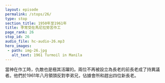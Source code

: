 ```yaml
---
layout: episode
permalink: /stops/26/
type: stop
section_title: 1950年至1961年
title: 李常受在馬尼拉勞苦作工
page_rank: 26
stop_id: 26
audio_file: hc-audio-26.mp3
hero_images:
 - path: img-26.jpg
   alt_text: 1961 Turmoil in Manila
---
```


<!-- As God was working, the enemy was also fiercely active. The two senior co-workers who were not re-appointed as elders became dissenting ones. In August 1961, they led opposition against Brother Lee, seized the meeting hall, and evicted the four new elders.   -->

<!---
title: 李常受在馬尼拉勞苦作工
--->
當神在作工時，仇敵也是極其活躍的。兩位不再被設立為長老的前長老成了持異議者。他們於1961年八月領頭反對李弟兄，佔據會所和趕出四位新長老。


<!--- TRANSCRIPT
Yet, as God was working, the enemy was also fiercely active. During the appointment of the elders, the two senior co-workers, Brothers Meek and Wu, who had previously served as elders, were not reappointed. 

Eventually, they became dissenting ones and led opposition against Brother Lee. In 1961, turmoil erupted in the church in Manila, leading to days of chaos. The dissenting ones wrote on a long bench in the meeting hall: “Down with the four elders; cast out Witness Lee.” 

One morning in August 1961, an elder who usually attended morning watch at the meeting hall found four security personnel standing guard, with a notice posted on the door declaring that no one without the express permission of the Board of Trustees could enter. The meeting hall had been taken over. The four new elders urgently sent a telegram to Brother Lee in Taiwan to inform him of the situation. At that moment, Brother Lee pondered, “Will there be any result of my sowing, planting, and watering there for the past eleven years?” During the period from 1950 to 1960, he had spent one-third of his time in Manila and two-thirds in Taipei.

當神在作工時，仇敵也是極其活躍的。兩位前長老，即繆和吳弟兄不再被設立為長老。

最後他們成為異議者，開始反對李弟兄。馬尼拉召會於 1961 年發生了風波。持異 議者在會所長椅上寫下:「打倒四位長老，趕出李常受。」

1961 年八月的一個上午，一位常常到會所晨更的弟兄發現有四位警衛站在門口，門上張貼著任何人沒有董事會的允許不可進入。會所被佔去了。四位新長老立刻致電在臺灣的李弟兄，向他報告這邊的情形。當時李弟兄心想:「我已過十一年在這裏的撒種、栽種、澆灌，到底有沒有果效?」他從1950至1960年期間，三分之一的時間在馬尼拉，三分之二則在臺北。

-->